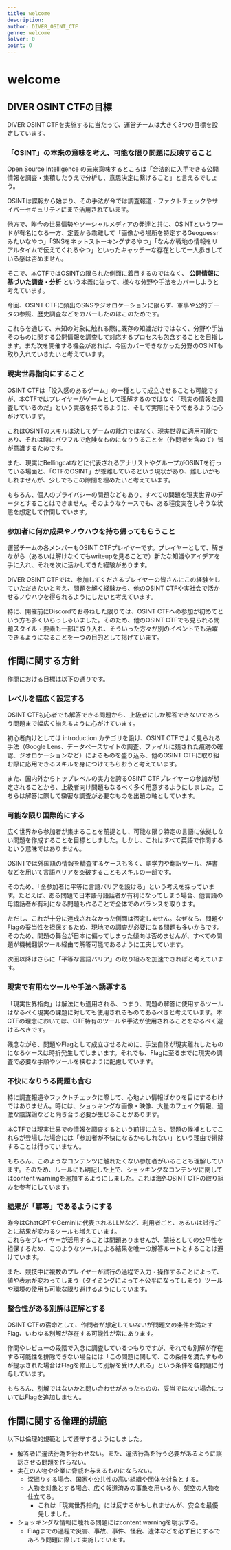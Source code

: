 ```yaml
---
title: welcome
description: 
author: DIVER_OSINT_CTF
genre: welcome
solver: 0 
point: 0
---
```


# welcome

## DIVER OSINT CTFの目標

DIVER OSINT CTFを実施するに当たって、運営チームは大きく3つの目標を設定しています。

### 「OSINT」の本来の意味を考え、可能な限り問題に反映すること

Open Source Intelligence の元来意味するところは「合法的に入手できる公開情報を調査・集積したうえで分析し、意思決定に繋げること」と言えるでしょう。

OSINTは諜報から始まり、その手法が今では調査報道・ファクトチェックやサイバーセキュリティにまで活用されています。

他方で、昨今の世界情勢やソーシャルメディアの発達と共に、OSINTというワードが有名になる一方、定義から乖離して「画像から場所を特定するGeoguessrみたいなやつ」「SNSをネットストーキングするやつ」「なんか戦地の情報をリアルタイムで伝えてくれるやつ」といったキャッチーな存在として一人歩きしている感は否めません。

そこで、本CTFではOSINTの限られた側面に着目するのではなく、 **公開情報に基づいた調査・分析** という本義に従って、様々な分野や手法をカバーしようと考えています。

今回、OSINT CTFに頻出のSNSやジオロケーションに限らず、軍事や公的データの参照、歴史調査などをカバーしたのはこのためです。

これらを通じて、未知の対象に触れる際に既存の知識だけではなく、分野や手法そのものに関する公開情報を調査して対応するプロセスも包含することを目指します。また次を開催する機会があれば、今回カバーできなかった分野のOSINTも取り入れていきたいと考えています。

### 現実世界指向にすること

OSINT CTFは「没入感のあるゲーム」の一種として成立させることも可能ですが、本CTFではプレイヤーがゲームとして理解するのではなく「現実の情報を調査しているのだ」という実感を持てるように、そして実際にそうであるように心がけています。

これはOSINTのスキルは決してゲームの能力ではなく、現実世界に適用可能であり、それは時にパワフルで危険なものになりうることを（作問者を含めて）皆が意識するためです。

また、現実にBellingcatなどに代表されるアナリストやグループがOSINTを行っている場面と、「CTFのOSINT」が乖離しているという現状があり、難しいかもしれませんが、少しでもこの隙間を埋めたいと考えています。

もちろん、個人のプライバシーの問題などもあり、すべての問題を現実世界のデータとすることはできません。そのようなケースでも、ある程度実在しそうな状態を想定して作問しています。

### 参加者に何か成果やノウハウを持ち帰ってもらうこと

運営チームの各メンバーもOSINT CTFプレイヤーです。プレイヤーとして、解きながら（あるいは解けなくてもwriteupを見ることで）新たな知識やアイデアを手に入れ、それを次に活かしてきた経験があります。

DIVER OSINT CTFでは、参加してくださるプレイヤーの皆さんにこの経験をしていただきたいと考え、問題を解く経験から、他のOSINT CTFや実社会で活かせるノウハウを得られるようにしたいと考えています。

特に、開催前にDiscordでお尋ねした限りでは、OSINT CTFへの参加が初めてという方も多くいらっしゃいました。そのため、他のOSINT CTFでも見られる問題スタイル・要素も一部に取り入れ、そういった方々が別のイベントでも活躍できるようになることを一つの目的として掲げています。

## 作問に関する方針

作問における目標は以下の通りです。

### レベルを幅広く設定する

OSINT CTF初心者でも解答できる問題から、上級者にしか解答できないであろう問題まで幅広く揃えるように心がけています。

初心者向けとしては introduction カテゴリを設け、OSINT CTFでよく見られる手法（Google Lens、データベースサイトの調査、ファイルに残された痕跡の確認、ジオロケーションなど）によるものを盛り込み、他のOSINT CTFに取り組む際に応用できるスキルを身につけてもらおうと考えています。

また、国内外からトップレベルの実力を誇るOSINT CTFプレイヤーの参加が想定されることから、上級者向け問題もなるべく多く用意するようにしました。こちらは解答に際して緻密な調査が必要なものを出題の軸としています。

### 可能な限り国際的にする

広く世界から参加者が集まることを前提とし、可能な限り特定の言語に依拠しない問題を作成することを目標としました。しかし、これはすべて英語で作問するという意味ではありません。

OSINTでは外国語の情報を精査するケースも多く、語学力や翻訳ツール、辞書などを用いて言語バリアを突破することもスキルの一部です。

そのため、「全参加者に平等に言語バリアを設ける」という考えを採っています。たとえば、ある問題で日本語母語話者が有利になってしまう場合、他言語の母語話者が有利になる問題も作ることで全体でのバランスを取ります。

ただし、これが十分に達成されなかった側面は否定しません。なぜなら、問題やFlagの妥当性を担保するため、現地での調査が必要になる問題も多いからです。そのため、問題の舞台が日本に偏ってしまった傾向は否めませんが、すべての問題が機械翻訳ツール経由で解答可能であるように工夫しています。

次回以降はさらに「平等な言語バリア」の取り組みを加速できればと考えています。

### 現実で有用なツールや手法へ誘導する

「現実世界指向」は解法にも適用される、つまり、問題の解答に使用するツールはなるべく現実の課題に対しても使用されるものであるべきと考えています。本CTFの理念においては、CTF特有のツールや手法が使用されることをなるべく避けるべきです。

残念ながら、問題やFlagとして成立させるために、手法自体が現実離れしたものになるケースは時折発生してしまいます。それでも、Flagに至るまでに現実の調査で必要な手順やツールを挟むように配慮しています。

### 不快になりうる問題も含む

特に調査報道やファクトチェックに際して、心地よい情報ばかりを目にするわけではありません。時には、ショッキングな画像・映像、大量のフェイク情報、過激な陰謀論などと向き合う必要が生じることがあります。

本CTFでは現実世界での情報を調査するという前提に立ち、問題の候補としてこれらが登場した場合には「参加者が不快になるかもしれない」という理由で排除することは行っていません。

もちろん、このようなコンテンツに触れたくない参加者がいることも理解しています。そのため、ルールにも明記した上で、ショッキングなコンテンツに関してはcontent warningを追加するようにしました。これは海外OSINT CTFの取り組みを参考にしています。

### 結果が「冪等」であるようにする

昨今はChatGPTやGeminiに代表されるLLMなど、利用者ごと、あるいは試行ごとに結果が変わるツールも増えています。  
これらをプレイヤーが活用することは問題ありませんが、競技としての公平性を担保するため、このようなツールによる結果を唯一の解答ルートとすることは避けています。

また、競技中に複数のプレイヤーが試行の過程で入力・操作することによって、値や表示が変わってしまう（タイミングによって不公平になってしまう）ツールや環境の使用も可能な限り避けるようにしています。

### 整合性がある別解は正解とする

OSINT CTFの宿命として、作問者が想定していないが問題文の条件を満たすFlag、いわゆる別解が存在する可能性が常にあります。

作問やレビューの段階で入念に調査しているつもりですが、それでも別解が存在する可能性を排除できない場合には「この問題に関して、この条件を満たすものが提示された場合はFlagを修正して別解を受け入れる」という条件を各問題に付与しています。

もちろん、別解ではないかと問い合わせがあったものの、妥当ではない場合についてはFlagを追加しません。

## 作問に関する倫理的規範

以下は倫理的規範として遵守するようにしました。

- 解答者に違法行為を行わせない。また、違法行為を行う必要があるように誤認させる問題を作らない。
- 実在の人物や企業に脅威を与えるものにならない。
  - 深掘りする場合、国家や公共性の高い組織や団体を対象とする。
  - 人物を対象とする場合、広く報道済みの事象を用いるか、架空の人物を仕立てる。
    - これは「現実世界指向」には反するかもしれませんが、安全を最優先しました。
- ショッキングな情報に触れる問題にはcontent warningを明示する。
  - Flagまでの過程で災害、事故、事件、怪我、遺体などを必ず目にするであろう問題に際して実施しています。